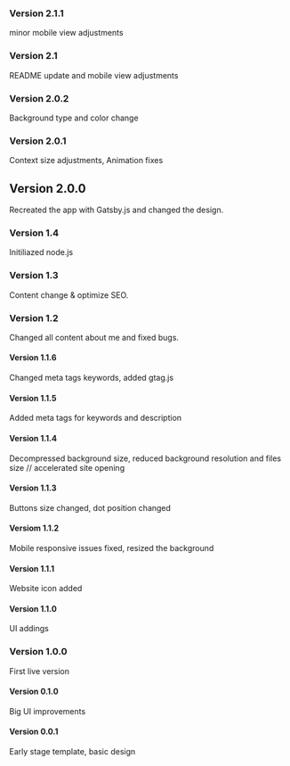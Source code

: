 ### Version 2.1.1

minor mobile view adjustments

### Version 2.1

README update and mobile view adjustments

### Version 2.0.2

Background type and color change

### Version 2.0.1

Context size adjustments, Animation fixes

## Version 2.0.0

Recreated the app with Gatsby.js and changed the design.

### Version 1.4

Initiliazed node.js

### Version 1.3

Content change & optimize SEO.

### Version 1.2

Changed all content about me and fixed bugs.

#### Version 1.1.6

Changed meta tags keywords, added gtag.js

#### Version 1.1.5

Added meta tags for keywords and description

#### Version 1.1.4

Decompressed background size, reduced background resolution and files size // accelerated site opening

#### Version 1.1.3

Buttons size changed, dot position changed

#### Versiom 1.1.2

Mobile responsive issues fixed, resized the background

#### Version 1.1.1

Website icon added

#### Version 1.1.0

UI addings

### Version 1.0.0

First live version

#### Version 0.1.0

Big UI improvements

#### Version 0.0.1

Early stage template, basic design
